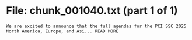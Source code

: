 ﻿# File: chunk_001040.txt (part 1 of 1)
```
We are excited to announce that the full agendas for the PCI SSC 2025 North America, Europe, and Asi... READ MORE
```

